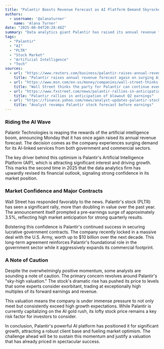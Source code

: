 ```yaml
---
title: "Palantir Boosts Revenue Forecast as AI Platform Demand Skyrockets"
authors:
  - username: '@alanaturner'
    name: 'Alana Turner'
date: "2025-08-04T20:28:48Z"
summary: "Data analytics giant Palantir has raised its annual revenue forecast for the second time this year, fueled by what it calls \"unprecedented demand\" for its Artificial Intelligence Platform (AIP). While the market reacts with bullish enthusiasm, some analysts caution that the company's sky-high valuation presents a potential risk."
tags:
  - "Palantir"
  - "AI"
  - "PLTR"
  - "Stock Market"
  - "Artificial Intelligence"
  - "Tech"
sources:
  - url: "https://www.reuters.com/business/palantir-raises-annual-revenue-forecast-again-surging-ai-demand-2025-08-04/"
    title: "Palantir raises annual revenue forecast again on surging AI demand"
  - url: "https://www.msn.com/en-us/money/companies/wall-street-thinks-the-party-for-palantir-can-continue-even-after-a-wild-rally-in-2025-but-theres-one-key-risk/ar-AA1JTGMf"
    title: "Wall Street thinks the party for Palantir can continue even after a wild rally in 2025 — but there's one key risk"
  - url: "https://www.fxstreet.com/news/palantir-rallies-in-anticipation-of-blowout-q2-earnings-202508041703"
    title: "Palantir rallies in anticipation of blowout Q2 earnings"
  - url: "https://finance.yahoo.com/news/analyst-updates-palantir-stock-forecast-180300037.html"
    title: "Analyst revamps Palantir stock forecast before earnings"
---
```


### Riding the AI Wave

Palantir Technologies is reaping the rewards of the artificial intelligence boom, announcing Monday that it has once again raised its annual revenue forecast. The decision comes as the company experiences surging demand for its AI-linked services from both government and commercial sectors.

The key driver behind this optimism is Palantir's Artificial Intelligence Platform (AIP), which is attracting significant interest and driving growth. This marks the second time in 2025 that the data analytics firm has upwardly revised its financial outlook, signaling strong confidence in its market position.

### Market Confidence and Major Contracts

Wall Street has responded favorably to the news. Palantir's stock (PLTR) has seen a significant rally, more than doubling in value over the past year. The announcement itself prompted a pre-earnings surge of approximately 3.5%, reflecting high market anticipation for strong quarterly results.

Bolstering this confidence is Palantir's continued success in securing lucrative government contracts. The company recently locked in a massive deal with the U.S. Army, worth up to $10 billion over the next decade. This long-term agreement reinforces Palantir's foundational role in the government sector while it aggressively expands its commercial footprint.

### A Note of Caution

Despite the overwhelmingly positive momentum, some analysts are sounding a note of caution. The primary concern revolves around Palantir's "sky-high valuation." The stock's dramatic rise has pushed its price to levels that some experts consider exorbitant, trading at exceptionally high multiples of its forward earnings and revenue.

This valuation means the company is under immense pressure to not only meet but consistently exceed high growth expectations. While Palantir is currently capitalizing on the AI gold rush, its lofty stock price remains a key risk factor for investors to consider.

In conclusion, Palantir's powerful AI platform has positioned it for significant growth, attracting a robust client base and fueling market optimism. The challenge ahead will be to sustain this momentum and justify a valuation that has already priced in spectacular success.
